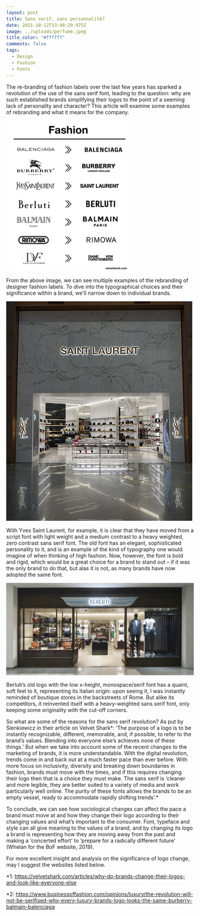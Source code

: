 ```yaml
---
layout: post
title: Sans serif, sans personnalité?
date: 2021-10-12T13:40:29.975Z
image: ../uploads/perfume.jpeg
title_color: "#ffffff"
comments: false
tags:
  - Design
  - Fashion
  - Fonts
---
```

The re-branding of fashion labels over the last few years has sparked a revolution of the use of the sans serif font, leading to the question: why are such established brands simplifying their logos to the point of a seeming lack of personality and character? This article will examine some examples of rebranding and what it means for the company. 

![Sourced from Velvet Shark](../uploads/fashion-rebranding.png)

From the above image, we can see multiple examples of the rebranding of designer fashion labels. To dive into the typographical choices and their significance within a brand, we’ll narrow down to individual brands. 

![Sourced from TRBusiness](../uploads/saint-laurent.jpeg)

With Yves Saint Laurent, for example, it is clear that they have moved from a script font with light weight and a medium contrast to a heavy weighted, zero contrast sans serif font. The old font has an elegant, sophisticated personality to it, and is an example of the kind of typography one would imagine of when thinking of high fashion. Now, however, the font is bold and rigid, which would be a great choice for a brand to stand out – if it was the only brand to do that, but alas it is not, as many brands have now adopted the same font. 

![Sourced from Berluti](../uploads/berluti.jpeg)

Berluti’s old logo with the low x-height, monospace/serif font has a quaint, soft feel to it, representing its Italian origin: upon seeing it, I was instantly reminded of boutique stores in the backstreets of Rome. But alike its competitors, it reinvented itself with a heavy-weighted sans serif font, only keeping some originality with the cut-off corners. 

So what are some of the reasons for the sans serif revolution? As put by Sienkiewicz in their article on Velvet Shark\*: ‘The purpose of a logo is to be instantly recognizable, different, memorable, and, if possible, to refer to the brand’s values. Blending into everyone else’s achieves none of these things.’ But when we take into account some of the recent changes to the marketing of brands, it is more understandable. With the digital revolution, trends come in and back out at a much faster pace than ever before. With more focus on inclusivity, diversity and breaking down boundaries in fashion, brands must move with the times, and if this requires changing their logo then that is a choice they must make. The sans serif is ‘cleaner and more legible, they are better suited to a variety of media and work particularly well online. The purity of these fonts allows the brands to be an empty vessel, ready to accommodate rapidly shifting trends’.\*

To conclude, we can see how sociological changes can affect the pace a brand must move at and how they change their logo according to their changing values and what’s important to the consumer. Font, typeface and style can all give meaning to the values of a brand, and by changing its logo a brand is representing how they are moving away from the past and making a ‘concerted effort’ to ‘prepare for a radically different future’ (Whelan for the BoF website, 2019).

For more excellent insight and analysis on the significance of logo change, may I suggest the websites listed below. 

\*1:  https://velvetshark.com/articles/why-do-brands-change-their-logos-and-look-like-everyone-else

\*2:  https://www.businessoffashion.com/opinions/luxury/the-revolution-will-not-be-serifised-why-every-luxury-brands-logo-looks-the-same-burberry-balmain-balenciaga